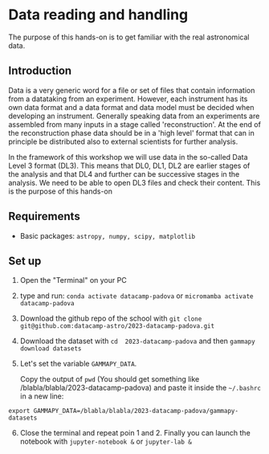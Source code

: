 # Data reading and handling

The purpose of this hands-on is to get familiar with the real astronomical data.

## Introduction
Data is a very generic word for a file or set of files that contain information from a datataking from an experiment. However, each instrument has its own data format and a data format and data model must be decided when developing an instrument. Generally speaking data from an experiments are assembled from many inputs in a stage called 'reconstruction'. At the end of the reconstruction phase data should be in a 'high level' format that can in principle be distributed also to external scientists for further analysis.

In the framework of this workshop we will use data in the so-called Data Level 3 format (DL3). This means that DL0, DL1, DL2 are earlier stages of the analysis and that DL4 and further can be successive stages in the analysis. We need to be able to open DL3 files and check their content. This is the purpose of this hands-on

## Requirements
* Basic packages: `astropy, numpy, scipy, matplotlib`


## Set up

1) Open the "Terminal" on your PC

2) type and run:
   `conda activate datacamp-padova`
   or
   `micromamba activate datacamp-padova`

3) Download the github repo of the school with `git clone git@github.com:datacamp-astro/2023-datacamp-padova.git`
4) Download the dataset with `cd  2023-datacamp-padova` and then  `gammapy download datasets`
5) Let's set the variable `GAMMAPY_DATA`.
   
   Copy the output of `pwd` (You should get something like /blabla/blabla/2023-datacamp-padova) and paste it inside
 the  `~/.bashrc` in a new line:

`export GAMMAPY_DATA=/blabla/blabla/2023-datacamp-padova/gammapy-datasets`

6) Close the terminal and repeat poin 1 and 2. Finally you can launch the notebook with `jupyter-notebook &` or `jupyter-lab &` 
